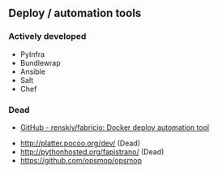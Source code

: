 ## Deploy / automation tools

### Actively developed

- PyInfra
- Bundlewrap
- Ansible
- Salt
- Chef

### Dead

- [GitHub - renskiy/fabricio: Docker deploy automation tool](https://github.com/renskiy/fabricio)

* <http://platter.pocoo.org/dev/> (Dead)
* <http://pythonhosted.org/fapistrano/> (Dead)
* https://github.com/opsmop/opsmop

